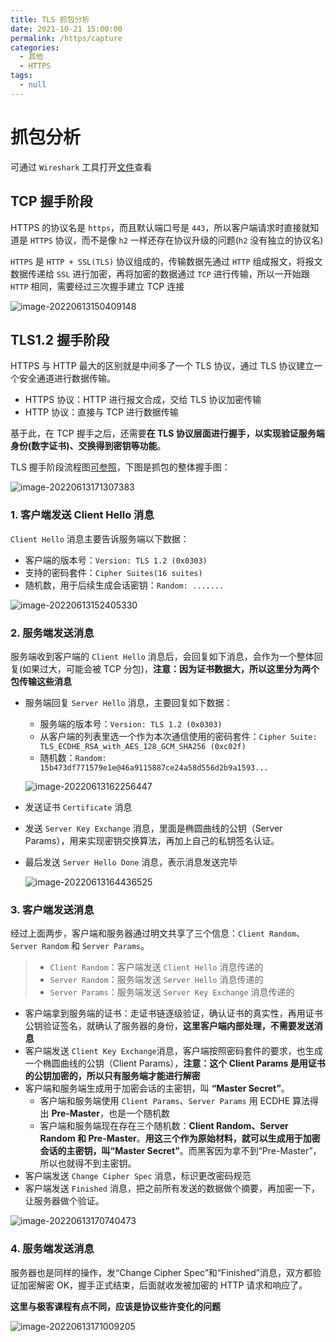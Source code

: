 ```yaml
---
title: TLS 抓包分析
date: 2021-10-21 15:00:00
permalink: /https/capture
categories:
  - 其他
  - HTTPS
tags:
  - null
---
```


# 抓包分析

可通过 `Wireshark` 工具打开[文件](https://github.com/tianya071128/wenshuli/blob/master/client/demo/%E6%8A%93%E5%8C%85/TCP%20%E6%8F%A1%E6%89%8B%E6%8C%A5%E6%89%8B%E9%98%B6%E6%AE%B5.pcapng)查看

## TCP 握手阶段

HTTPS 的协议名是 `https`，而且默认端口号是 `443`，所以客户端请求时直接就知道是 `HTTPS` 协议，而不是像 `h2` 一样还存在协议升级的问题(`h2` 没有独立的协议名)

`HTTPS` 是 `HTTP + SSL(TLS)` 协议组成的，传输数据先通过 `HTTP` 组成报文，将报文数据传递给 `SSL` 进行加密，再将加密的数据通过 `TCP` 进行传输，所以一开始跟 `HTTP` 相同，需要经过三次握手建立 TCP 连接

![image-20220613150409148](/img/133.png)

## TLS1.2 握手阶段

HTTPS 与 HTTP 最大的区别就是中间多了一个 TLS 协议，通过 TLS 协议建立一个安全通道进行数据传输。

* HTTPS 协议：HTTP 进行报文合成，交给 TLS 协议加密传输
* HTTP 协议：直接与 TCP 进行数据传输

基于此，在 TCP 握手之后，还需要**在 TLS 协议层面进行握手，以实现验证服务端身份(数字证书)、交换得到密钥等功能**。

TLS 握手阶段流程图[可参照](/https/TLS/#tls-1-2-的握手过程)，下图是抓包的整体握手图：

![image-20220613171307383](/img/139.png)

### 1. 客户端发送 Client Hello 消息

`Client Hello` 消息主要告诉服务端以下数据：

* 客户端的版本号：`Version: TLS 1.2 (0x0303)`
* 支持的密码套件：`Cipher Suites(16 suites)`
* 随机数，用于后续生成会话密钥：`Random: .......`

![image-20220613152405330](/img/134.png)

### 2. 服务端发送消息

服务端收到客户端的 `Client Hello` 消息后，会回复如下消息，会作为一个整体回复(如果过大，可能会被 TCP 分包)，**注意：因为证书数据大，所以这里分为两个包传输这些消息**

* 服务端回复 `Server Hello` 消息，主要回复如下数据：

  * 服务端的版本号：`Version: TLS 1.2 (0x0303)`
  * 从客户端的列表里选一个作为本次通信使用的密码套件：`Cipher Suite: TLS_ECDHE_RSA_with_AES_128_GCM_SHA256 (0xc02f)`
  * 随机数：`Random: 15b473df771579e1e@46a9115887ce24a58d556d2b9a1593...`

  ![image-20220613162256447](/img/135.png)

* 发送证书 `Certificate` 消息

* 发送 `Server Key Exchange` 消息，里面是椭圆曲线的公钥（Server Params），用来实现密钥交换算法，再加上自己的私钥签名认证。

* 最后发送 `Server Hello Done` 消息，表示消息发送完毕

  ![image-20220613164436525](/img/136.png)

### 3. 客户端发送消息

经过上面两步，客户端和服务器通过明文共享了三个信息：`Client Random`、`Server Random` 和 `Server Params`。

> * `Client Random`：客户端发送 `Client Hello` 消息传递的
> * `Server Random`：服务端发送 `Server Hello` 消息传递的
> * `Server Params`：服务端发送 `Server Key Exchange`  消息传递的

* 客户端拿到服务端的证书：走证书链逐级验证，确认证书的真实性，再用证书公钥验证签名，就确认了服务器的身份，**这里客户端内部处理，不需要发送消息**
* 客户端发送 `Client Key Exchange`消息，客户端按照密码套件的要求，也生成一个椭圆曲线的公钥（Client Params），**注意：这个 Client Params 是用证书的公钥加密的，所以只有服务端才能进行解密**
* 客户端和服务端生成用于加密会话的主密钥，叫 **“Master Secret”**。
  * 客户端和服务端使用 `Client Params`、`Server Params` 用 ECDHE 算法得出 **Pre-Master**，也是一个随机数
  * 客户端和服务端现在存在三个随机数：**Client Random、Server Random 和 Pre-Master**。**用这三个作为原始材料，就可以生成用于加密会话的主密钥，叫“Master Secret”**。而黑客因为拿不到“Pre-Master”，所以也就得不到主密钥。
* 客户端发送 `Change Cipher Spec` 消息，标识更改密码规范
* 客户端发送 `Finished` 消息，把之前所有发送的数据做个摘要，再加密一下，让服务器做个验证。

![image-20220613170740473](/img/137.png)

### 4. 服务端发送消息

服务器也是同样的操作，发“Change Cipher Spec”和“Finished”消息，双方都验证加密解密 OK，握手正式结束，后面就收发被加密的 HTTP 请求和响应了。

**这里与极客课程有点不同，应该是协议些许变化的问题**

![image-20220613171009205](/img/138.png)





